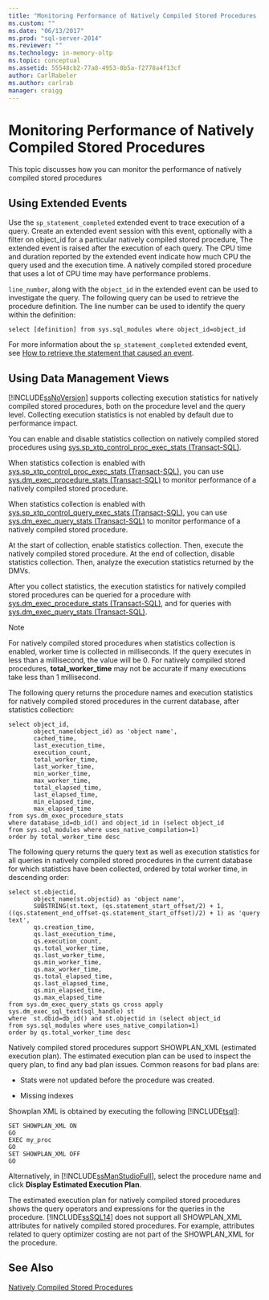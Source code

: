 ```yaml
---
title: "Monitoring Performance of Natively Compiled Stored Procedures | Microsoft Docs"
ms.custom: ""
ms.date: "06/13/2017"
ms.prod: "sql-server-2014"
ms.reviewer: ""
ms.technology: in-memory-oltp
ms.topic: conceptual
ms.assetid: 55548cb2-77a8-4953-8b5a-f2778a4f13cf
author: CarlRabeler
ms.author: carlrab
manager: craigg
---
```

# Monitoring Performance of Natively Compiled Stored Procedures
  This topic discusses how you can monitor the performance of natively compiled stored procedures  
  
## Using Extended Events  
 Use the `sp_statement_completed` extended event to trace execution of a query. Create an extended event session with this event, optionally with a filter on object_id for a particular natively compiled stored procedure, The extended event is raised after the execution of each query. The CPU time and duration reported by the extended event indicate how much CPU the query used and the execution time. A natively compiled stored procedure that uses a lot of CPU time may have performance problems.  
  
 `line_number`, along with the `object_id` in the extended event can be used to investigate the query. The following query can be used to retrieve the procedure definition. The line number can be used to identify the query within the definition:  
  
```tsql  
select [definition] from sys.sql_modules where object_id=object_id  
```  
  
 For more information about the `sp_statement_completed` extended event, see [How to retrieve the statement that caused an event](http://blogs.msdn.com/b/extended_events/archive/2010/05/07/making-a-statement-how-to-retrieve-the-t-sql-statement-that-caused-an-event.aspx).  
  
## Using Data Management Views  
 [!INCLUDE[ssNoVersion](../../includes/ssnoversion-md.md)] supports collecting execution statistics for natively compiled stored procedures, both on the procedure level and the query level. Collecting execution statistics is not enabled by default due to performance impact.  
  
 You can enable and disable statistics collection on natively compiled stored procedures using [sys.sp_xtp_control_proc_exec_stats &#40;Transact-SQL&#41;](/sql/relational-databases/system-stored-procedures/sys-sp-xtp-control-proc-exec-stats-transact-sql).  
  
 When statistics collection is enabled with [sys.sp_xtp_control_proc_exec_stats &#40;Transact-SQL&#41;](/sql/relational-databases/system-stored-procedures/sys-sp-xtp-control-proc-exec-stats-transact-sql), you can use [sys.dm_exec_procedure_stats &#40;Transact-SQL&#41;](/sql/relational-databases/system-dynamic-management-views/sys-dm-exec-procedure-stats-transact-sql) to monitor performance of a natively compiled stored procedure.  
  
 When statistics collection is enabled with [sys.sp_xtp_control_query_exec_stats &#40;Transact-SQL&#41;](/sql/relational-databases/system-stored-procedures/sys-sp-xtp-control-query-exec-stats-transact-sql), you can use [sys.dm_exec_query_stats &#40;Transact-SQL&#41;](/sql/relational-databases/system-dynamic-management-views/sys-dm-exec-query-stats-transact-sql) to monitor performance of a natively compiled stored procedure.  
  
 At the start of collection, enable statistics collection. Then, execute the natively compiled stored procedure. At the end of collection, disable statistics collection. Then, analyze the execution statistics returned by the DMVs.  
  
 After you collect statistics, the execution statistics for natively compiled stored procedures can be queried for a procedure with [sys.dm_exec_procedure_stats &#40;Transact-SQL&#41;](/sql/relational-databases/system-dynamic-management-views/sys-dm-exec-procedure-stats-transact-sql), and for queries with [sys.dm_exec_query_stats &#40;Transact-SQL&#41;](/sql/relational-databases/system-dynamic-management-views/sys-dm-exec-query-stats-transact-sql).  
  
> [!NOTE]  
>  For natively compiled stored procedures when statistics collection is enabled, worker time is collected in milliseconds. If the query executes in less than a millisecond, the value will be 0. For natively compiled stored procedures, **total_worker_time** may not be accurate if many executions take less than 1 millisecond.  
  
 The following query returns the procedure names and execution statistics for natively compiled stored procedures in the current database, after statistics collection:  
  
```tsql  
select object_id,  
       object_name(object_id) as 'object name',  
       cached_time,  
       last_execution_time,  
       execution_count,  
       total_worker_time,  
       last_worker_time,  
       min_worker_time,  
       max_worker_time,  
       total_elapsed_time,  
       last_elapsed_time,  
       min_elapsed_time,  
       max_elapsed_time   
from sys.dm_exec_procedure_stats  
where database_id=db_id() and object_id in (select object_id   
from sys.sql_modules where uses_native_compilation=1)  
order by total_worker_time desc  
```  
  
 The following query returns the query text as well as execution statistics for all queries in natively compiled stored procedures in the current database for which statistics have been collected, ordered by total worker time, in descending order:  
  
```tsql  
select st.objectid,   
       object_name(st.objectid) as 'object name',   
       SUBSTRING(st.text, (qs.statement_start_offset/2) + 1, ((qs.statement_end_offset-qs.statement_start_offset)/2) + 1) as 'query text',   
       qs.creation_time,  
       qs.last_execution_time,  
       qs.execution_count,  
       qs.total_worker_time,  
       qs.last_worker_time,  
       qs.min_worker_time,  
       qs.max_worker_time,  
       qs.total_elapsed_time,  
       qs.last_elapsed_time,  
       qs.min_elapsed_time,  
       qs.max_elapsed_time  
from sys.dm_exec_query_stats qs cross apply sys.dm_exec_sql_text(sql_handle) st  
where  st.dbid=db_id() and st.objectid in (select object_id   
from sys.sql_modules where uses_native_compilation=1)  
order by qs.total_worker_time desc  
```  
  
 Natively compiled stored procedures support SHOWPLAN_XML (estimated execution plan). The estimated execution plan can be used to inspect the query plan, to find any bad plan issues. Common reasons for bad plans are:  
  
-   Stats were not updated before the procedure was created.  
  
-   Missing indexes  
  
 Showplan XML is obtained by executing the following [!INCLUDE[tsql](../../includes/tsql-md.md)]:  
  
```tsql  
SET SHOWPLAN_XML ON  
GO  
EXEC my_proc   
GO  
SET SHOWPLAN_XML OFF  
GO  
```  
  
 Alternatively, in [!INCLUDE[ssManStudioFull](../../includes/ssmanstudiofull-md.md)], select the procedure name and click **Display Estimated Execution Plan**.  
  
 The estimated execution plan for natively compiled stored procedures shows the query operators and expressions for the queries in the procedure. [!INCLUDE[ssSQL14](../../includes/sssql14-md.md)] does not support all SHOWPLAN_XML attributes for natively compiled stored procedures. For example, attributes related to query optimizer costing are not part of the SHOWPLAN_XML for the procedure.  
  
## See Also  
 [Natively Compiled Stored Procedures](natively-compiled-stored-procedures.md)  
  
  
